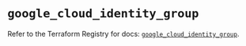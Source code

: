 # `google_cloud_identity_group`

Refer to the Terraform Registry for docs: [`google_cloud_identity_group`](https://registry.terraform.io/providers/hashicorp/google-beta/5.23.0/docs/resources/google_cloud_identity_group).
